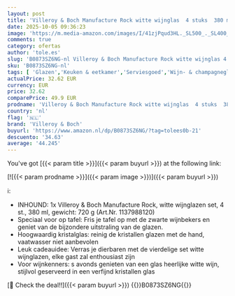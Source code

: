 ```yaml
---
layout: post
title: 'Villeroy & Boch Manufacture Rock witte wijnglas  4 stuks  380 ml'
date: 2025-10-05 09:36:23
image: 'https://m.media-amazon.com/images/I/41zjPqud3HL._SL500_._SL400_.jpg'
comments: true
category: ofertas
author: 'tole.es'
slug: 'B0873SZ6NG-nl Villeroy & Boch Manufacture Rock witte wijnglas 4 stuks...'
sku: 'B0873SZ6NG-nl'
tags: [ 'Glazen','Keuken & eetkamer','Serviesgoed','Wijn- & champagneglazen','Wijnglazen','Wonen & keuken','villeroy & boch','🇳🇱', ]
actualPrice: 32.62 EUR
currency: EUR
price: 32.62
comparePrice: 49.9 EUR
prodname: 'Villeroy & Boch Manufacture Rock witte wijnglas  4 stuks  380 ml'
country: 'nl'
flag: '🇳🇱'
brand: 'Villeroy & Boch'
buyurl: 'https://www.amazon.nl/dp/B0873SZ6NG/?tag=tolees0b-21'
descuento: '34.63'
average: '44.245'
---
```


You've got [{{< param title >}}]({{< param buyurl >}}) at the following link:

[![{{< param prodname >}}]({{< param image >}})]({{< param buyurl >}})

ℹ️:

- INHOUND: 1x Villeroy & Boch Manufacture Rock, witte wijnglazen set, 4 st., 380 ml, gewicht: 720 g (Art.Nr. 1137988120)
- Speciaal voor op tafel: Fris je tafel op met de zwarte wijnbekers en geniet van de bijzondere uitstraling van de glazen.
- Hoogwaardig kristalglas: reinig de kristallen glazen met de hand, vaatwasser niet aanbevolen
- Leuk cadeauidee: Verras je dierbaren met de vierdelige set witte wijnglazen, elke gast zal enthousiast zijn
- Voor wijnkenners: s avonds genieten van een glas heerlijke witte wijn, stijlvol geserveerd in een verfijnd kristallen glas

[🛒 Check the deal!!]({{< param buyurl >}})
{{<world>}}B0873SZ6NG{{</world>}}
